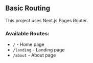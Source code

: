 ## Basic Routing

This project uses Next.js Pages Router.

### Available Routes:

- `/` - Home page
- `/landing` - Landing page
- `/about` - About page
